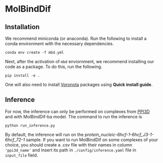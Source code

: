 # MolBindDif

## Installation
We recommend miniconda (or anaconda). Run the following to install a conda environment with the necessary dependencies.
```
conda env create -f mbd.yml
```
Next, after the activation of ```mbd``` enviornment, we recommend installing our code as a package. To do this, run the following.
```
pip install -e .
```
One will also need to install [Voronota](https://www.voronota.com/#quick-install-guide) packages using **Quick install guide**.
## Inference
For now, the inference can only be performed on complexes from [PPI3D](http://bioinformatics.ibt.lt/ppi3d/) and with MolBindDif-ba model.
The command to run the inference is
```
python run_inference.py
```
By default, the inference will run on the *protein_nucleic-6hcf-1-6hcf_J3-1-6hcf_72-1* sample. If you want to run MolBindDif on some complexes of your choice, you should create a .csv file with their names in column ```'ppi3d_name'``` and insert its path in ```./config/inference.yaml``` file in ```input_file``` field.
